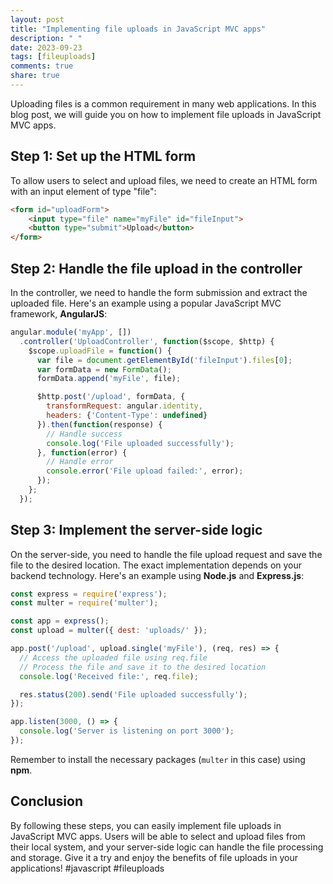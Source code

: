 ```yaml
---
layout: post
title: "Implementing file uploads in JavaScript MVC apps"
description: " "
date: 2023-09-23
tags: [fileuploads]
comments: true
share: true
---
```


Uploading files is a common requirement in many web applications. In this blog post, we will guide you on how to implement file uploads in JavaScript MVC apps.

## Step 1: Set up the HTML form

To allow users to select and upload files, we need to create an HTML form with an input element of type "file":

```html
<form id="uploadForm">
    <input type="file" name="myFile" id="fileInput">
    <button type="submit">Upload</button>
</form>
```

## Step 2: Handle the file upload in the controller

In the controller, we need to handle the form submission and extract the uploaded file. Here's an example using a popular JavaScript MVC framework, **AngularJS**:

```javascript
angular.module('myApp', [])
  .controller('UploadController', function($scope, $http) {
    $scope.uploadFile = function() {
      var file = document.getElementById('fileInput').files[0];
      var formData = new FormData();
      formData.append('myFile', file);

      $http.post('/upload', formData, {
        transformRequest: angular.identity,
        headers: {'Content-Type': undefined}
      }).then(function(response) {
        // Handle success
        console.log('File uploaded successfully');
      }, function(error) {
        // Handle error
        console.error('File upload failed:', error);
      });
    };
  });
```

## Step 3: Implement the server-side logic

On the server-side, you need to handle the file upload request and save the file to the desired location. The exact implementation depends on your backend technology. Here's an example using **Node.js** and **Express.js**:

```javascript
const express = require('express');
const multer = require('multer');

const app = express();
const upload = multer({ dest: 'uploads/' });

app.post('/upload', upload.single('myFile'), (req, res) => {
  // Access the uploaded file using req.file
  // Process the file and save it to the desired location
  console.log('Received file:', req.file);

  res.status(200).send('File uploaded successfully');
});

app.listen(3000, () => {
  console.log('Server is listening on port 3000');
});
```

Remember to install the necessary packages (`multer` in this case) using **npm**.

## Conclusion

By following these steps, you can easily implement file uploads in JavaScript MVC apps. Users will be able to select and upload files from their local system, and your server-side logic can handle the file processing and storage. Give it a try and enjoy the benefits of file uploads in your applications! #javascript #fileuploads